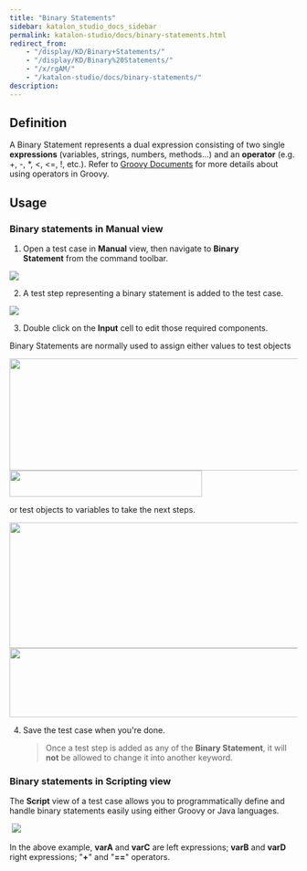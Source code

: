 ```yaml
---
title: "Binary Statements" 
sidebar: katalon_studio_docs_sidebar
permalink: katalon-studio/docs/binary-statements.html 
redirect_from:
    - "/display/KD/Binary+Statements/"
    - "/display/KD/Binary%20Statements/"
    - "/x/rgAM/"
    - "/katalon-studio/docs/binary-statements/"
description: 
---
```


## Definition

A Binary Statement represents a dual expression consisting of two single **expressions** (variables, strings, numbers, methods...) and an **operator** (e.g. +, -, *, <, <=, !, etc.). Refer to [Groovy Documents](http://groovy-lang.org/operators.html) for more details about using operators in Groovy.

## Usage

### Binary statements in Manual view

1.  Open a test case in **Manual** view, then navigate to **Binary Statement** from the command toolbar.  

![](https://github.com/katalon-studio/docs-images/raw/master/katalon-studio/docs/binary-statements/image2017-6-30-203A433A7.png)  
      
    
2.  A test step representing a binary statement is added to the test case.  

![](https://github.com/katalon-studio/docs-images/raw/master/katalon-studio/docs/binary-statements/image2017-2-10-133A463A52.png)

3.  Double click on the **Input** cell to edit those required components.  

Binary Statements are normally used to assign either values to test objects

<img src="https://github.com/katalon-studio/docs-images/raw/master/katalon-studio/docs/binary-statements/Binary-Statement.png" width="675" height="196">

<img src="https://github.com/katalon-studio/docs-images/raw/master/katalon-studio/docs/binary-statements/BS-1.png" width="337" height="46">

or test objects to variables to take the next steps.

<img src="https://github.com/katalon-studio/docs-images/raw/master/katalon-studio/docs/binary-statements/BS-2.png" width="665" height="220">

<img src="https://github.com/katalon-studio/docs-images/raw/master/katalon-studio/docs/binary-statements/BS-3.png" width="528" height="121">


4.  Save the test case when you're done.
    
    > Once a test step is added as any of the **Binary Statement**, it will **not** be allowed to change it into another keyword.

### Binary statements in Scripting view

The **Script** view of a test case allows you to programmatically define and handle binary statements easily using either Groovy or Java languages.

 ![](https://github.com/katalon-studio/docs-images/raw/master/katalon-studio/docs/binary-statements/11.png)

In the above example, **varA** and **varC** are left expressions; **varB** and **varD** right expressions; "**+**" and "**==**" operators.



